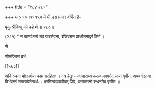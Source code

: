 +++
title = "४८४ २८१"

+++
भा० १०।५११५५ में भी उस प्रकार वर्णित है- 

पृयु-श्रीविष्णु को कहे थे ॥ २८०॥ 

(२८१) " न कामयेऽन्यं तव पादसेवना, दकिञ्चन प्रार्थ्यतमाद्वरं विभो । 

से 

श्रीभक्तिस दर्भः 

[[५६३]]

अकिञ्चना मोक्षपर्यन्त कामनारहिताः । तत्र हेतुः - त्वामाराध्य कस्त्वामपवर्गदं सन्तं वृणीत, अपवर्गदतया विर्भवन्तं समाश्रयेतेत्यर्थः । वरमित्यव्ययमीषत् प्रिये, वरमात्मनो बन्धनमेव वृणीत ॥ 
